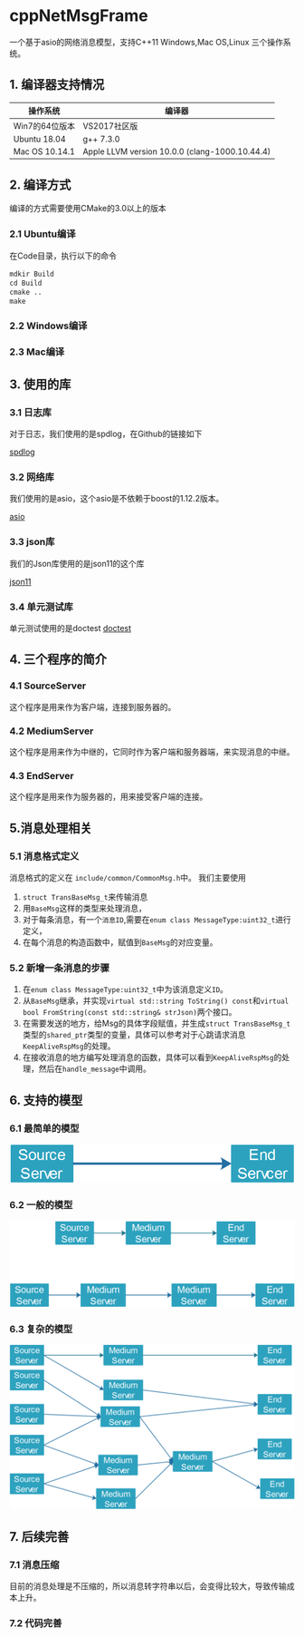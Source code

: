 # cppNetMsgFrame
一个基于asio的网络消息模型，支持C++11 Windows,Mac OS,Linux 三个操作系统。


##  1.  编译器支持情况
|操作系统|编译器|
|-------|-----|
|Win7的64位版本|VS2017社区版|
|Ubuntu 18.04 |g++ 7.3.0|
|Mac OS 10.14.1 |Apple LLVM version 10.0.0 (clang-1000.10.44.4)|


## 2. 编译方式
编译的方式需要使用CMake的3.0以上的版本

### 2.1 Ubuntu编译
在Code目录，执行以下的命令

```
mdkir Build
cd Build
cmake ..
make
```

### 2.2 Windows编译


### 2.3 Mac编译


## 3. 使用的库

### 3.1 日志库
对于日志，我们使用的是spdlog，在Github的链接如下

[spdlog](https://github.com/gabime/spdlog)

### 3.2 网络库
我们使用的是asio，这个asio是不依赖于boost的1.12.2版本。

[asio](https://think-async.com/Asio/)

### 3.3 json库
我们的Json库使用的是json11的这个库

[json11](https://github.com/dropbox/json11)

### 3.4 单元测试库
单元测试使用的是doctest
[doctest](https://github.com/onqtam/doctest)

## 4. 三个程序的简介

### 4.1 SourceServer
这个程序是用来作为客户端，连接到服务器的。

### 4.2 MediumServer
这个程序是用来作为中继的，它同时作为客户端和服务器端，来实现消息的中继。

### 4.3 EndServer
这个程序是用来作为服务器的，用来接受客户端的连接。

## 5.消息处理相关

### 5.1 消息格式定义
消息格式的定义在 `include/common/CommonMsg.h`中。
我们主要使用
1. `struct TransBaseMsg_t`来传输消息
2. 用`BaseMsg`这样的类型来处理消息，
3. 对于每条消息，有一个`消息ID`,需要在`enum class MessageType:uint32_t`进行定义，
4. 在每个消息的构造函数中，赋值到`BaseMsg`的对应变量。
   
### 5.2 新增一条消息的步骤
1. 在`enum class MessageType:uint32_t`中为该消息定义`ID`。
2. 从`BaseMsg`继承，并实现`virtual std::string ToString() const`和`virtual bool FromString(const std::string& strJson)`两个接口。
3. 在需要发送的地方，给Msg的具体字段赋值，并生成`struct TransBaseMsg_t`类型的`shared_ptr`类型的变量，具体可以参考对于心跳请求消息`KeepAliveRspMsg`的处理。
4. 在接收消息的地方编写处理消息的函数，具体可以看到`KeepAliveRspMsg`的处理，然后在`handle_message`中调用。

## 6. 支持的模型

### 6.1 最简单的模型
![](./Doc/最简单的架构.png)
### 6.2 一般的模型
![](./Doc/一般型架构.png)
### 6.3 复杂的模型
![](./Doc/复杂型架构.png)

## 7. 后续完善
### 7.1 消息压缩
目前的消息处理是不压缩的，所以消息转字符串以后，会变得比较大，导致传输成本上升。


### 7.2 代码完善